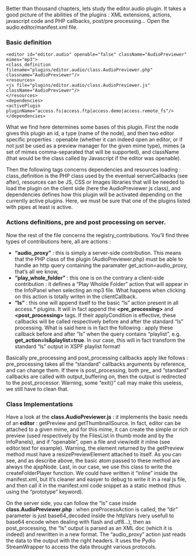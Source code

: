 Better than thousand chapters, lets study the editor.audio plugin. It takes a good picture of the abilities of the plugins : XML extensions, actions, javascript code and PHP callbacks, post/pre processing… Open the audio.editor/manifest.xml file.

### Basic definition
	<editor id="editor.audio" openable="false" className="AudioPreviewer" mimes="mp3">
	<class_definition filename="plugins/editor.audio/class.AudioPreviewer.php" classname="AudioPreviewer"/>
	<resources>
	<js file="plugins/editor.audio/class.AudioPreviewer.js" className="AudioPreviewer"/>
	</resources>
	<dependencies>
	<activePlugin pluginName="access.fs|access.ftp|access.demo|access.remote_fs"/>
	</dependencies>

What we find here determines some bases of this plugin. First the <editor> node gives this plugin an id, a type (name of the node), and then two editor specific properties : openable (whether it can indeed open an editor, or if not just be used as a preview manager for the given mime type), mimes (a set of mimes comma-separated that will be supported), and className (that would be the class called by Javascript if the editor was openable).

Then the following tags concerns dependencies and resources loading : class_definition is the PHP class used by the eventual serverCallbacks (see after), resources can be JS, CSS or Images libraries that will be needed to load the plugin on the client side (here the AudioPreviewer js class), and dependencies defines how this plugin will be activated depending on the currently active plugins.  Here, we must be sure that one of the plugins listed with pipes at least is active.

### Actions definitions, pre and post processing on server.
Now the rest of the file concerns the registry_contributions. You’ll find three types of contributions here, all are actions :

+ **“audio_proxy”** : this is simply a server-side contribution. This means that the PHP class of the plugin (AudioPreviewer.php) must be able to handle an http query containing the paramater get_action=audio_proxy, that’s all we know,
+ **“play_whole_folder”**  : this one is on the contrary a client-side contribution : it defines a “Play Wholde Folder” action that will appear in the InfoPanel when selecting an mp3 file. What happens when clicking on this action is totally writen in the clientCallback.
+ **“ls”** : this one will append itself to the basic “ls” action present in all access.* plugins. It will in fact append the **<pre_processing>** and **<post_processing>** tags. If their applyCondition is effective, these callbacks will be called respectively before and after the standard “ls” processing. What is said here is in fact the following : apply these callback before and after “ls” when the query contains “playlist”, e.g. **get_action=ls&playlist=true**. In our case, this will in fact transform the standard “ls” output in XSPF playlist format!

Basically pre_processing and post_processing callbacks apply like follows : pre_processing takes all the “standard” callbacks arguments by reference, and can change them. If there is post_processing, both pre_ and “standard” callbacks are called with output_buffering on, then the output is redirected to the post_processor. Warning, some “exit()” call may make this useless, we still have to clean that.

### Class Implementations
Have a look at the **class.AudioPreviewer.js** : it implements the basic needs of an **editor** : getPreview and getThumbnailSource. In fact, editor can be attached to a given mime, and for this mime, it can create the simple or rich preview (used respectively by the FilesList in thumb mode and by the infoPanels), and if “openable”, open a file and view/edit it inline (see editor.text for example). Warning, the element returned by the getPreview method must have a resizePreviewElement attached to itself. As you can see, and as describe above, the basic atom passed to these method are always the ajxpNode. Last, in our case, we use this class to write the createFolderPlayer function. We could have written it “inline” inside the manifest.xml, but it’s cleaner and easyer to debug to write it in a real js file, and then call it in the manifest.xml code snippet as a static method (thus using the “prototype” keyword).

On the server side, you can follow the “ls” case inside **class.AudioPreviewer.php** : when preProcessAction is called, the “dir” parameter is just base64_decoded inside the httpVars (very usefull to base64 encode when dealing with flash and utf8…), then as post_processing, the “ls” output is parsed as an XML doc (which it is indeed) and rewritten  in a new format. The “audio_proxy” action just reads the data to the output with the right headers. It uses the Pydio StreamWrapper to access the data throught various protocols.
